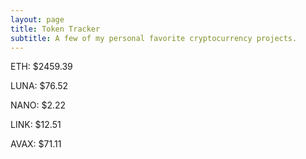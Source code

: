 ```yaml
---
layout: page
title: Token Tracker
subtitle: A few of my personal favorite cryptocurrency projects.
---
```


<!--BEGINCRYPTOINPUT-->
ETH: $2459.39

LUNA: $76.52

NANO: $2.22

LINK: $12.51

AVAX: $71.11

<!--ENDCRYPTOINPUT-->
